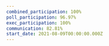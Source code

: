 ```yaml
---
combined_participation: 100%
poll_participation: 96.97%
exec_participation: 100%
communication: 82.81%
start_date: 2021-08-09T00:00:00.000Z
---
```


